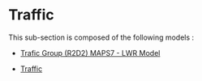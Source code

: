 # Traffic

This sub-section is composed of the following models :

* [Trafic Group (R2D2) MAPS7 - LWR Model](references#TrafficLWRTrafficFlowModel)

* [Traffic](references#TrafficSimpletrafficmodel)


